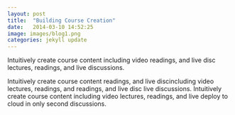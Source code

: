 ```yaml
---
layout: post
title:  "Building Course Creation"
date:   2014-03-10 14:52:25
image: images/blog1.png
categories: jekyll update
---
```

Intuitively create course content including video readings, and live disc lectures, readings, and live discussions.

<!--more-->
Intuitively create course content readings, and live discincluding video lectures, readings, and readings, and live disc live discussions. Intuitively create course content including video lectures, readings, and live deploy to cloud in only second discussions.
